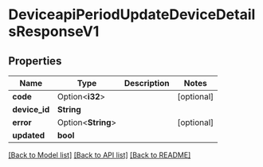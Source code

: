 # DeviceapiPeriodUpdateDeviceDetailsResponseV1

## Properties

Name | Type | Description | Notes
------------ | ------------- | ------------- | -------------
**code** | Option<**i32**> |  | [optional]
**device_id** | **String** |  |
**error** | Option<**String**> |  | [optional]
**updated** | **bool** |  |

[[Back to Model list]](../README.md#documentation-for-models) [[Back to API list]](../README.md#documentation-for-api-endpoints) [[Back to README]](../README.md)

